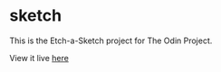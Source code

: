 # sketch
This is the Etch-a-Sketch project for The Odin Project.

View it live <a href="https://gabei.github.io/sketch" target="_blank">here</a>